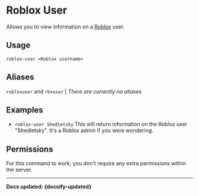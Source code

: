 # Roblox User
Allows you to view information on a [Roblox](htps://roblox.com) user.

## Usage
`roblox-user <Roblox username>`

## Aliases
`robloxuser` and `rbxuser` | *There are currently no aliases*

## Examples
- `roblox-user Shedletsky` This will return information on the Roblox user "Shedletsky". It's a Roblox admin if you were wondering.

## Permissions
For this command to work, you don't require any extra permissions within the server.

----

**Docs updated: {docsify-updated}**
